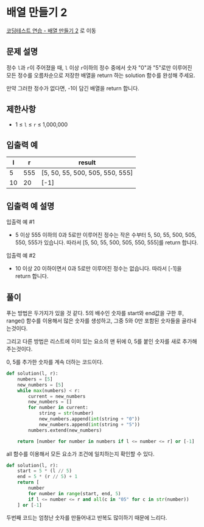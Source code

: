# 배열 만들기 2

[코딩테스트 연습 - 배열 만들기 2][1] 로 이동

## 문제 설명

정수 `l`과 `r`이 주어졌을 때, `l` 이상 `r`이하의 정수 중에서 숫자 "0"과 "5"로만 이루어진 모든 정수를 오름차순으로 저장한 배열을 return 하는 solution 함수를 완성해 주세요.

만약 그러한 정수가 없다면, -1이 담긴 배열을 return 합니다.

## 제한사항

- 1 ≤ `l` ≤ `r` ≤ 1,000,000

## 입출력 예

| l   | r   | result                          |
| --- | --- | ------------------------------- |
| 5   | 555 | [5, 50, 55, 500, 505, 550, 555] |
| 10  | 20  | [-1]                            |

## 입출력 예 설명

입출력 예 #1

- 5 이상 555 이하의 0과 5로만 이루어진 정수는 작은 수부터 5, 50, 55, 500, 505, 550, 555가 있습니다. 따라서 [5, 50, 55, 500, 505, 550, 555]를 return 합니다.

입출력 예 #2

- 10 이상 20 이하이면서 0과 5로만 이루어진 정수는 없습니다. 따라서 [-1]을 return 합니다.

## 풀이

푸는 방법은 두가지가 있을 것 같다.
5의 배수인 숫자를 start와 end값을 구한 후, range() 함수를 이용해서 많은 숫자를 생성하고, 그중 5와 0만 포함된 숫자들을 골라내는것이다.

그리고 다른 방법은 리스트에 이미 있는 요소의 맨 뒤에 0, 5를 붙인 숫자를 새로 추가해주는것이다.

0, 5를 추가한 숫자를 계속 더하는 코드이다.

```python
def solution(l, r):
    numbers = [5]
    new_numbers = [5]
    while max(numbers) < r:
        current = new_numbers
        new_numbers = []
        for number in current:
            string = str(number)
            new_numbers.append(int(string + "0"))
            new_numbers.append(int(string + "5"))
        numbers.extend(new_numbers)

    return [number for number in numbers if l <= number <= r] or [-1]
```

all 함수를 이용해서 모든 요소가 조건에 일치하는지 확인할 수 있다.

```python
def solution(l, r):
    start = 5 * (l // 5)
    end = 5 * (r // 5) + 1
    return [
        number
        for number in range(start, end, 5)
        if l <= number <= r and all(c in "05" for c in str(number))
    ] or [-1]
```

두번째 코드는 엄청난 숫자를 만들어내고 반복도 많이하기 때문에 느리다.

[1]: https://school.programmers.co.kr/learn/courses/30/lessons/181921
